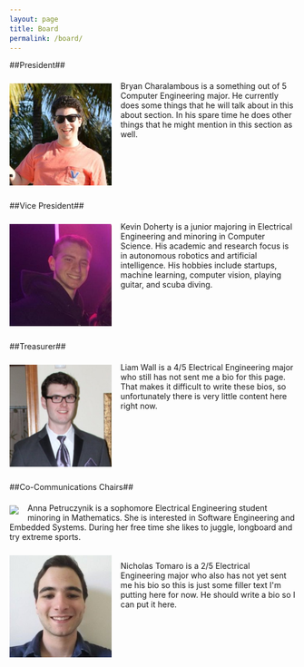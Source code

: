 ```yaml
---
layout: page
title: Board
permalink: /board/
---
```


##President##
<div style="padding: 10px 0pt; float: left;"><img width="180" src="/img/bryan.jpg">&nbsp; &nbsp;&nbsp;</div>
<p style="padding-top: 6px;">Bryan Charalambous is a something out of 5 Computer Engineering major. He currently does some things that he will talk about in this about section. In his spare time he does other things that he might mention in this section as well. </p>

<div style="clear: both;"></div>

##Vice President##
<div style="padding: 10px 0pt; float: left;"><img width="180" src="/img/kevin.jpg">&nbsp; &nbsp;&nbsp;</div>
<p style="padding-top: 6px;">Kevin Doherty is a junior majoring in Electrical Engineering and minoring in Computer Science. His academic and research focus is in autonomous robotics and artificial intelligence. His hobbies include startups, machine learning, computer vision, playing guitar, and scuba diving. </p>

<div style="clear: both;"></div>

##Treasurer##
<div style="padding: 10px 0pt; float: left;"><img width="180" src="/img/liam.jpg">&nbsp; &nbsp;&nbsp;</div>
<p style="padding-top: 6px;">Liam Wall is a 4/5 Electrical Engineering major who still has not sent me a bio for this page. That makes it difficult to write these bios, so unfortunately there is very little content here right now. </p>

<div style="clear: both;"></div>

##Co-Communications Chairs##
<div style="padding: 10px 0pt; float: left;"><img width="180" src="/img/ania.jpg">&nbsp; &nbsp;&nbsp;</div>
<p style="padding-top: 6px;">
Anna Petruczynik is a sophomore Electrical Engineering student minoring in Mathematics. She is interested in Software Engineering and Embedded Systems. During her free time she likes to juggle, longboard and try extreme sports.</p>

<div style="clear: both;"></div>

<div style="padding: 10px 0pt; float: left;"><img width="180" src="/img/nick.jpg">&nbsp; &nbsp;&nbsp;</div>
<p style="padding-top: 6px;">
Nicholas Tomaro is a 2/5 Electrical Engineering major who also has not yet sent me his bio so this is just some filler text I'm putting here for now. He should write a bio so I can put it here.</p>

<div style="clear: both;"></div>